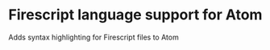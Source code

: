 Firescript language support for Atom
====================================

Adds syntax highlighting for Firescript files to Atom
